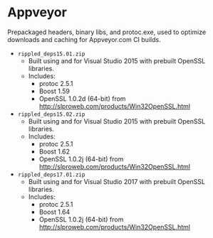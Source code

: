 # Appveyor

Prepackaged headers, binary libs, and protoc.exe, used to
optimize downloads and caching for Appveyor.com CI builds.

* `rippled_deps15.01.zip`
  * Built using and for Visual Studio 2015 with prebuilt OpenSSL
    libraries.
  * Includes:
    * protoc 2.5.1
    * Boost 1.59
    * OpenSSL 1.0.2d (64-bit) from http://slproweb.com/products/Win32OpenSSL.html
* `rippled_deps15.02.zip`
  * Built using and for Visual Studio 2015 with prebuilt OpenSSL
    libraries.
  * Includes:
    * protoc 2.5.1
    * Boost 1.62
    * OpenSSL 1.0.2j (64-bit) from http://slproweb.com/products/Win32OpenSSL.html
* `rippled_deps17.01.zip`
  * Built using and for Visual Studio 2017 with prebuilt OpenSSL
    libraries.
  * Includes:
    * protoc 2.5.1
    * Boost 1.64
    * OpenSSL 1.0.2j (64-bit) from http://slproweb.com/products/Win32OpenSSL.html


